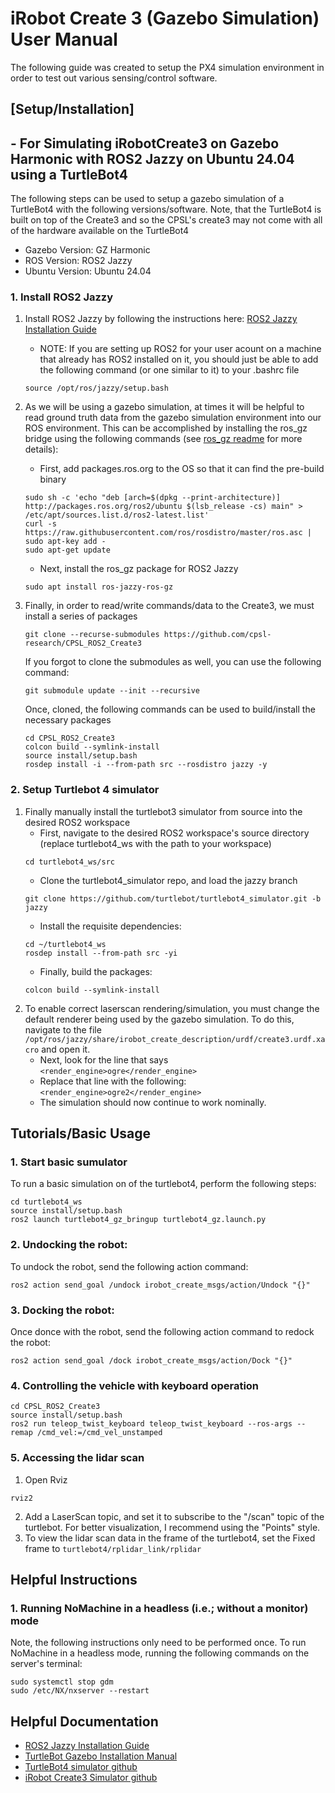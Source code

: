 # iRobot Create 3 (Gazebo Simulation) User Manual

The following guide was created to setup the PX4 simulation environment in order to test out various sensing/control software.

## [Setup/Installation] 

## - For Simulating iRobotCreate3 on Gazebo Harmonic with ROS2 Jazzy on Ubuntu 24.04 using a TurtleBot4

The following steps can be used to setup a gazebo simulation of a TurtleBot4 with the following versions/software. Note, that the TurtleBot4 is built on top of the Create3 and so the CPSL's create3 may not come with all of the hardware available on the TurtleBot4

- Gazebo Version: GZ Harmonic
- ROS Version: ROS2 Jazzy
- Ubuntu Version: Ubuntu 24.04

### 1. Install ROS2 Jazzy
1. Install ROS2 Jazzy by following the instructions here: [ROS2 Jazzy Installation Guide](https://docs.ros.org/en/jazzy/Installation/Ubuntu-Install-Debs.html)
    - NOTE: If you are setting up ROS2 for your user acount on a machine that already has ROS2 installed on it, you should just be able to add the following command (or one similar to it) to your .bashrc file
    ```
    source /opt/ros/jazzy/setup.bash 
    ```

2. As we will be using a gazebo simulation, at times it will be helpful to read ground truth data from the gazebo simulation environment into our ROS environment. This can be accomplished by installing the ros_gz bridge using the following commands (see [ros_gz readme](https://github.com/gazebosim/ros_gz/tree/jazzy) for more details):
    - First, add packages.ros.org to the OS so that it can find the pre-build binary
    ```
    sudo sh -c 'echo "deb [arch=$(dpkg --print-architecture)] http://packages.ros.org/ros2/ubuntu $(lsb_release -cs) main" > /etc/apt/sources.list.d/ros2-latest.list'
    curl -s https://raw.githubusercontent.com/ros/rosdistro/master/ros.asc | sudo apt-key add -
    sudo apt-get update
    ```
    - Next, install the ros_gz package for ROS2 Jazzy
    ```
    sudo apt install ros-jazzy-ros-gz
    ```
3. Finally, in order to read/write commands/data to the Create3, we must install a series of packages
    ```
    git clone --recurse-submodules https://github.com/cpsl-research/CPSL_ROS2_Create3
    ```

    If you forgot to clone the submodules as well, you can use the following command:
    ```
    git submodule update --init --recursive
    ```

    Once, cloned, the following commands can be used to build/install the necessary packages

    ```
    cd CPSL_ROS2_Create3
    colcon build --symlink-install
    source install/setup.bash
    rosdep install -i --from-path src --rosdistro jazzy -y
    ```

### 2. Setup Turtlebot 4 simulator
1. Finally manually install the turtlebot3 simulator from source into the desired ROS2 workspace
    - First, navigate to the desired ROS2 workspace's source directory (replace turtlebot4_ws with the path to your workspace)
    ```
    cd turtlebot4_ws/src
    ```
    - Clone the turtlebot4_simulator repo, and load the jazzy branch
    ```
    git clone https://github.com/turtlebot/turtlebot4_simulator.git -b jazzy
    ```
    - Install the requisite dependencies:
    ```
    cd ~/turtlebot4_ws
    rosdep install --from-path src -yi
    ```
    - Finally, build the packages:
    ```
    colcon build --symlink-install
    ```
2. To enable correct laserscan rendering/simulation, you must change the default renderer being used by the gazebo simulation. To do this, navigate to the file ```/opt/ros/jazzy/share/irobot_create_description/urdf/create3.urdf.xacro``` and open it.
    - Next, look for the line that says ```<render_engine>ogre</render_engine>```
    - Replace that line with the following: ```<render_engine>ogre2</render_engine>```
    - The simulation should now continue to work nominally.

## Tutorials/Basic Usage

### 1. Start basic sumulator

To run a basic simulation on of the turtlebot4, perform the following steps:

```
cd turtlebot4_ws
source install/setup.bash
ros2 launch turtlebot4_gz_bringup turtlebot4_gz.launch.py
```

### 2. Undocking the robot:
To undock the robot, send the following action command:

```
ros2 action send_goal /undock irobot_create_msgs/action/Undock "{}"
```

### 3. Docking the robot:
Once donce with the robot, send the following action command to redock the robot:
```
ros2 action send_goal /dock irobot_create_msgs/action/Dock "{}"
```

### 4. Controlling the vehicle with keyboard operation
```
cd CPSL_ROS2_Create3
source install/setup.bash
ros2 run teleop_twist_keyboard teleop_twist_keyboard --ros-args --remap /cmd_vel:=/cmd_vel_unstamped
```

### 5. Accessing the lidar scan
1. Open Rviz
```
rviz2
```
2. Add a LaserScan topic, and set it to subscribe to the "/scan" topic of the turtlebot. For better visualization, I recommend using the "Points" style. 
3. To view the lidar scan data in the frame of the turtlebot4, set the Fixed frame to ```turtlebot4/rplidar_link/rplidar```

## Helpful Instructions

### 1. Running NoMachine in a headless (i.e.; without a monitor) mode
Note, the following instructions only need to be performed once. To run NoMachine in a headless mode, running the following commands on the server's terminal:
```
sudo systemctl stop gdm
sudo /etc/NX/nxserver --restart
```
## Helpful Documentation
- [ROS2 Jazzy Installation Guide](https://docs.ros.org/en/jazzy/Installation/Ubuntu-Install-Debs.html)
- [TurtleBot Gazebo Installation Manual](https://turtlebot.github.io/turtlebot4-user-manual/software/turtlebot4_simulator.html#source-installation)
- [TurtleBot4 simulator github](https://github.com/turtlebot/turtlebot4_simulator/tree/jazzy)
- [iRobot Create3 Simulator github](https://github.com/iRobotEducation/create3_sim/tree/jazzy)
